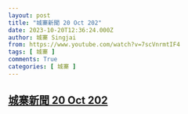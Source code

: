 ```yaml
---
layout: post
title: "城寨新聞 20 Oct 202"
date: 2023-10-20T12:36:24.000Z
author: 城寨 Singjai
from: https://www.youtube.com/watch?v=7scVnrmtIF4
tags: [ 城寨 ]
comments: True
categories: [ 城寨 ]
---
```

<!--1697805384000-->
[城寨新聞 20 Oct 202](https://www.youtube.com/watch?v=7scVnrmtIF4)
------

<div>

</div>
